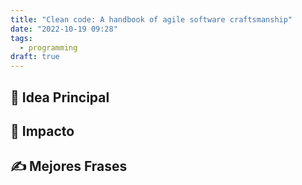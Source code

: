 ```yaml
---
title: "Clean code: A handbook of agile software craftsmanship"
date: "2022-10-19 09:28"
tags: 
  - programming
draft: true
---
```

## 🌱 Idea Principal

## 🌌 Impacto

## ✍ Mejores Frases





















